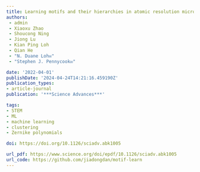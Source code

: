 ```yaml
---
title: Learning motifs and their hierarchies in atomic resolution microscopy
authors:
 - admin
 - Xiaoxu Zhao
 - Shoucong Ning
 - Jiong Lu
 - Kian Ping Loh
 - Qian He
 - "N. Duane Loh✉️"
 - "Stephen J. Pennycook✉️"

date: '2022-04-01'
publishDate: '2024-04-24T14:21:16.459190Z'
publication_types:
- article-journal
publication: '***Science Advances***'

tags:
- STEM
- ML
- machine learning
- clustering
- Zernike polynomials

doi: https://doi.org/10.1126/sciadv.abk1005

url_pdf: https://www.science.org/doi/epdf/10.1126/sciadv.abk1005
url_code: https://github.com/jiadongdan/motif-learn
---
```

